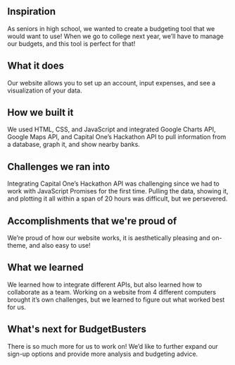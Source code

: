 ## Inspiration
As seniors in high school, we wanted to create a budgeting tool that we would want to use! When we go to college next year, we’ll have to manage our budgets, and this tool is perfect for that!

## What it does
Our website allows you to set up an account, input expenses, and see a visualization of your data.

## How we built it
We used HTML, CSS, and JavaScript and integrated Google Charts API, Google Maps API, and Capital One’s Hackathon API to pull information from a database, graph it, and show nearby banks.

## Challenges we ran into
Integrating Capital One’s Hackathon API was challenging since we had to work with JavaScript Promises for the first time. Pulling the data, showing it, and plotting it all within a span of 20 hours was difficult, but we persevered.

## Accomplishments that we're proud of
We’re proud of how our website works, it is aesthetically pleasing and on-theme, and also easy to use!

## What we learned
We learned how to integrate different APIs, but also learned how to collaborate as a team. Working on a website from 4 different computers brought it’s own challenges, but we learned to figure out what worked best for us.

## What's next for BudgetBusters
There is so much more for us to work on! We’d like to further expand our sign-up options and provide more analysis and budgeting advice.
